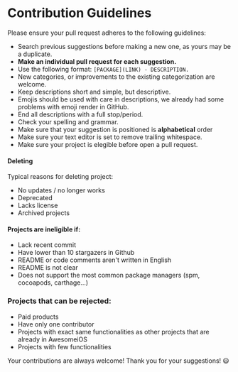 # Contribution Guidelines

Please ensure your pull request adheres to the following guidelines:

- Search previous suggestions before making a new one, as yours may be a duplicate.
- **Make an individual pull request for each suggestion.**
- Use the following format: `[PACKAGE](LINK) - DESCRIPTION.`
- New categories, or improvements to the existing categorization are welcome.
- Keep descriptions short and simple, but descriptive.
- Emojis should be used with care in descriptions, we already had some problems with emoji render in GitHub.
- End all descriptions with a full stop/period.
- Check your spelling and grammar.
- Make sure that your suggestion is positioned is **alphabetical** order
- Make sure your text editor is set to remove trailing whitespace.
- Make sure your project is elegible before open a pull request.

#### Deleting

Typical reasons for deleting project:

- No updates / no longer works
- Deprecated
- Lacks license
- Archived projects

#### Projects are ineligible if:

- Lack recent commit
- Have lower than 10 stargazers in Github
- README or code comments aren't written in English
- README is not clear
- Does not support the most common package managers (spm, cocoapods, carthage...)

### Projects that can be rejected:

- Paid products
- Have only one contributor
- Projects with exact same functionalities as other projects that are already in AwesomeiOS
- Projects with few functionalities

Your contributions are always welcome! Thank you for your suggestions! :smiley:
